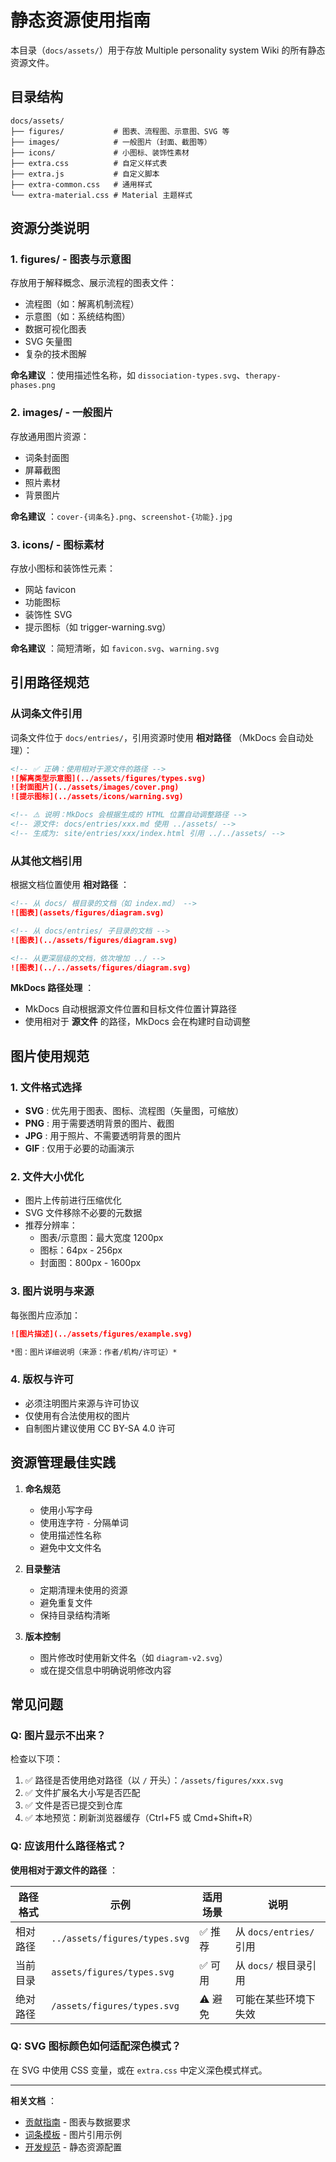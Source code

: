 # 静态资源使用指南

本目录（`docs/assets/`）用于存放 Multiple personality system Wiki 的所有静态资源文件。

## 目录结构

```text
docs/assets/
├── figures/           # 图表、流程图、示意图、SVG 等
├── images/            # 一般图片（封面、截图等）
├── icons/             # 小图标、装饰性素材
├── extra.css          # 自定义样式表
├── extra.js           # 自定义脚本
├── extra-common.css   # 通用样式
└── extra-material.css # Material 主题样式
```

## 资源分类说明

### 1. figures/ - 图表与示意图

存放用于解释概念、展示流程的图表文件：

- 流程图（如：解离机制流程）
- 示意图（如：系统结构图）
- 数据可视化图表
- SVG 矢量图
- 复杂的技术图解

**命名建议** ：使用描述性名称，如 `dissociation-types.svg`、`therapy-phases.png`

### 2. images/ - 一般图片

存放通用图片资源：

- 词条封面图
- 屏幕截图
- 照片素材
- 背景图片

**命名建议** ：`cover-{词条名}.png`、`screenshot-{功能}.jpg`

### 3. icons/ - 图标素材

存放小图标和装饰性元素：

- 网站 favicon
- 功能图标
- 装饰性 SVG
- 提示图标（如 trigger-warning.svg）

**命名建议** ：简短清晰，如 `favicon.svg`、`warning.svg`

## 引用路径规范

### 从词条文件引用

词条文件位于 `docs/entries/`，引用资源时使用 **相对路径** （MkDocs 会自动处理）：

```markdown
<!-- ✅ 正确：使用相对于源文件的路径 -->
![解离类型示意图](../assets/figures/types.svg)
![封面图片](../assets/images/cover.png)
![提示图标](../assets/icons/warning.svg)

<!-- ⚠️ 说明：MkDocs 会根据生成的 HTML 位置自动调整路径 -->
<!-- 源文件: docs/entries/xxx.md 使用 ../assets/ -->
<!-- 生成为: site/entries/xxx/index.html 引用 ../../assets/ -->
```

### 从其他文档引用

根据文档位置使用 **相对路径** ：

```markdown
<!-- 从 docs/ 根目录的文档（如 index.md） -->
![图表](assets/figures/diagram.svg)

<!-- 从 docs/entries/ 子目录的文档 -->
![图表](../assets/figures/diagram.svg)

<!-- 从更深层级的文档，依次增加 ../ -->
![图表](../../assets/figures/diagram.svg)
```

**MkDocs 路径处理** ：

- MkDocs 自动根据源文件位置和目标文件位置计算路径
- 使用相对于 **源文件** 的路径，MkDocs 会在构建时自动调整

## 图片使用规范

### 1. 文件格式选择

- **SVG** : 优先用于图表、图标、流程图（矢量图，可缩放）
- **PNG** : 用于需要透明背景的图片、截图
- **JPG** : 用于照片、不需要透明背景的图片
- **GIF** : 仅用于必要的动画演示

### 2. 文件大小优化

- 图片上传前进行压缩优化
- SVG 文件移除不必要的元数据
- 推荐分辨率：
  - 图表/示意图：最大宽度 1200px
  - 图标：64px - 256px
  - 封面图：800px - 1600px

### 3. 图片说明与来源

每张图片应添加：

```markdown
![图片描述](../assets/figures/example.svg)

*图：图片详细说明（来源：作者/机构/许可证）*
```

### 4. 版权与许可

- 必须注明图片来源与许可协议
- 仅使用有合法使用权的图片
- 自制图片建议使用 CC BY-SA 4.0 许可

## 资源管理最佳实践

1. **命名规范**

   - 使用小写字母
   - 使用连字符 `-` 分隔单词
   - 使用描述性名称
   - 避免中文文件名

2. **目录整洁**

   - 定期清理未使用的资源
   - 避免重复文件
   - 保持目录结构清晰

3. **版本控制**

   - 图片修改时使用新文件名（如 `diagram-v2.svg`）
   - 或在提交信息中明确说明修改内容

## 常见问题

### Q: 图片显示不出来？

检查以下项：

1. ✅ 路径是否使用绝对路径（以 `/` 开头）：`/assets/figures/xxx.svg`
2. ✅ 文件扩展名大小写是否匹配
3. ✅ 文件是否已提交到仓库
4. ✅ 本地预览：刷新浏览器缓存（Ctrl+F5 或 Cmd+Shift+R）

### Q: 应该用什么路径格式？

**使用相对于源文件的路径** ：

| 路径格式 | 示例 | 适用场景 | 说明 |
|---------|------|---------|------|
| 相对路径 | `../assets/figures/types.svg` | ✅ 推荐 | 从 `docs/entries/` 引用 |
| 当前目录 | `assets/figures/types.svg` | ✅ 可用 | 从 `docs/` 根目录引用 |
| 绝对路径 | `/assets/figures/types.svg` | ⚠️ 避免 | 可能在某些环境下失效 |

### Q: SVG 图标颜色如何适配深色模式？

在 SVG 中使用 CSS 变量，或在 `extra.css` 中定义深色模式样式。

---

**相关文档** ：

- [贡献指南](../contributing/index.md) - 图表与数据要求
- [词条模板](../TEMPLATE_ENTRY.md) - 图片引用示例
- [开发规范](../../AGENTS.md) - 静态资源配置
